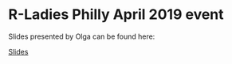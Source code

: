 # R-Ladies Philly April 2019 event

Slides presented by Olga can be found here:

[Slides](https://speakerdeck.com/olgabot/if-i-wasn-t-such-a-mess-r-ladies-philly-dataphilly-2019-04-16)
